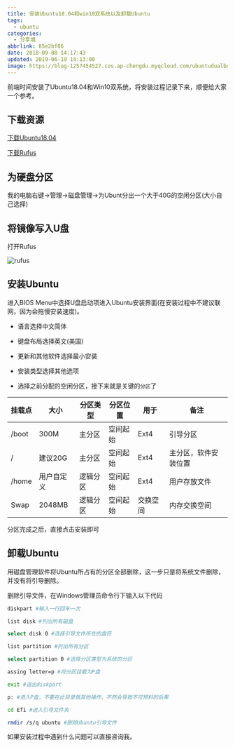 ```yaml
---
title: 安装Ubuntu18.04和win10双系统以及卸载Ubuntu
tags:
  - ubuntu
categories:
  - 分享境
abbrlink: 85e2bf86
date: 2018-09-08 14:17:43
updated: 2019-06-19 14:13:00
image: https://blog-1257454527.cos.ap-chengdu.myqcloud.com/ubuntudualboot.png
---
```


前端时间安装了Ubuntu18.04和Win10双系统，将安装过程记录下来，顺便给大家一个参考。

<!--more-->

## 下载资源

[下载Ubuntu18.04](https://www.ubuntu.com/download/desktop/thank-you?version=18.04.1&architecture=amd64)

[下载Rufus](https://pan.baidu.com/s/1pBl9SGzoxHeiULXfE_Z9NQ)

## 为硬盘分区

我的电脑右键->管理->磁盘管理->为Ubunt分出一个大于40G的空闲分区(大小自己选择)

## 将镜像写入U盘

打开Rufus

![rufus](https://images-1257454527.cos.ap-chengdu.myqcloud.com/rufus.png)

## 安装Ubuntu

进入BIOS Menu中选择U盘启动项进入Ubuntu安装界面(在安装过程中不建议联网，因为会拖慢安装速度)。

- 语言选择中文简体

- 键盘布局选择英文(美国)

- 更新和其他软件选择最小安装

- 安装类型选择其他选项

- 选择之前分配的空闲分区，接下来就是关键的`分区`了

| 挂载点 | 大小 | 分区类型 | 分区位置 | 用于 | 备注 |
| - | - | - | - | - | - |
| /boot | 300M | 主分区 | 空间起始 | Ext4 | 引导分区 |
| / | 建议20G |  主分区 | 空间起始 | Ext4 | 主分区，软件安装位置 |
| /home | 用户自定义 | 逻辑分区 | 空间起始 | Ext4 | 用户存放文件 |
| Swap | 2048MB | 逻辑分区 | 空间起始 | 交换空间 | 内存交换空间 |

分区完成之后，直接点击安装即可

## 卸载Ubuntu

用磁盘管理软件将Ubuntu所占有的分区全部删除，这一步只是将系统文件删除，并没有将引导删除。

删除引导文件，在Windows管理员命令行下输入以下代码
```bash
diskpart #输入一行回车一次

list disk #列出所有磁盘

select disk 0 #选择引导文件所在的盘符

list partition #列出所有分区

select partition 0 #选择分区类型为系统的分区

assing letter=p #将分区挂载为P盘

exit #退出diskpart

p: #进入P盘，不要在此目录做其他操作，不然会导致不可预料的后果

cd Efi #进入引导文件夹

rmdir /s/q ubuntu #删除Ubuntu引导文件
```

如果安装过程中遇到什么问题可以直接咨询我。
